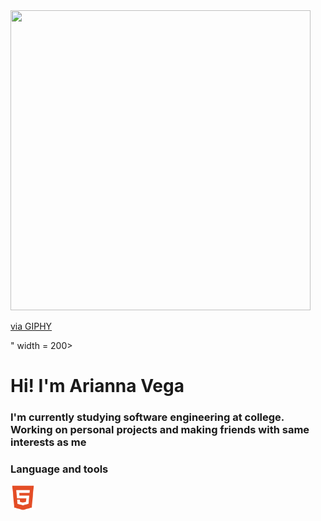 <div>
  <img src= "<iframe src="https://giphy.com/embed/3NtY188QaxDdC" width="480" height="480" frameBorder="0" class="giphy-embed" allowFullScreen></iframe><p><a href="https://giphy.com/gifs/3NtY188QaxDdC">via GIPHY</a></p>" width = 200>
  <h1> Hi! I'm Arianna Vega</h1>
  <h3> I'm currently studying software engineering at college. Working on personal projects and making friends with same interests as me</h3>
  </div>
  
  <div>
  <h3>Language and tools</h3>
  
  <img src = "https://github.com/devicons/devicon/blob/master/icons/html5/html5-plain.svg" title="HTML5" alt="HTML" height= 40 width=40/>
  
  
  </div>
